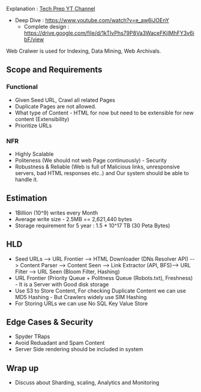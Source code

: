 Explanation : [Tech Prep YT Channel](https://www.youtube.com/watch?v=5DTxuMDYvNc)
- Deep Dive : https://www.youtube.com/watch?v=e_aw6iJOEnY
    - Complete design : https://drive.google.com/file/d/1kTIvPhs79P8Va3WaceFKjIMhFY3v6ibF/view

Web Cralwer is used for Indexing, Data Mining, Web Archivals.

## Scope and Requirements

### Functional

- Given Seed URL, Crawl all related Pages
- Duplicate Pages are not allowed.
- What type of Content - HTML for now but need to be extensible for new content (Extensibility)
- Prioritize URLs

### NFR

- Highly Scalable
- Politeness (We should not web Page continuously) - Security
- Robustness & Reliable (Web is full of Malicious links, unresponsive servers, bad HTML responses etc..) and Our system should be able to handle it.

## Estimation

- 1Billion (10^9) writes every Month
- Average write size - 2.5MB == 2,621,440 bytes
- Storage requirement for 5 year : 1.5 * 10^17 TB (30 Peta Bytes)

## HLD

- Seed URLs --> URL Frontier --> HTML Downloader (DNs Resolver API) --> Content Parser --> Content Seen --> Link Extractor (API, BFS)--> URL Filter --> URL Seen (Bloom Filter, Hashing)
- URL Frontier (Priority Queue + Politness Queue (Robots.txt), Freshness) - It is a Server with Good disk storage
- Use S3 to Store Content, For checking Duplicate Content we can use MD5 Hashing - But Crawlers widely use SIM Hashing
- For Storing URLs we can use No SQL Key Value Store 

## Edge Cases & Security

- Spyder TRaps
- Avoid Reduadant and Spam Content
- Server Side rendering should be included in system
## Wrap up

- Discuss about Sharding, scaling, Analytics and Monitoring